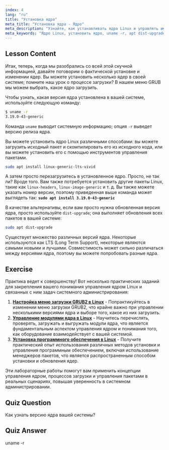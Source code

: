 ```yaml
---
index: 4
lang: "ru"
title: "Установка ядра"
meta_title: "Установка ядра - Ядро"
meta_description: "Узнайте, как устанавливать ядра Linux и управлять ими. Откройте для себя версии ядра, используйте `uname -r` и команды apt. Начните свой путь изучения ядра Linux!"
meta_keywords: "Ядро Linux, установить ядро, uname -r, apt dist-upgrade, управление ядром, учебник Linux, Linux для начинающих, руководство Linux"
---
```


## Lesson Content

Итак, теперь, когда мы разобрались со всей этой скучной информацией, давайте поговорим о фактической установке и изменении ядер. Вы можете установить несколько ядер в своей системе; помните наш урок о процессе загрузки? В нашем меню GRUB мы можем выбрать, какое ядро загрузить.

Чтобы узнать, какая версия ядра установлена в вашей системе, используйте следующую команду:

```bash
$ uname -r
3.19.0-43-generic
```

Команда `uname` выводит системную информацию; опция `-r` выведет версию релиза ядра.

Вы можете установить ядро Linux различными способами: вы можете загрузить исходный пакет и скомпилировать его из исходного кода, или вы можете установить его с помощью инструментов управления пакетами.

```bash
sudo apt install linux-generic-lts-vivid
```

А затем просто перезагрузитесь в установленное ядро. Просто, не так ли? Вроде того. Вам также потребуется установить другие пакеты Linux, такие как `linux-headers`, `linux-image-generic` и т. д. Вы также можете указать номер версии, поэтому приведенная выше команда может выглядеть так: **`sudo apt install 3.19.0-43-generic`**

В качестве альтернативы, если вам просто нужна обновленная версия ядра, просто используйте `dist-upgrade`; она выполняет обновления всех пакетов в вашей системе:

```bash
sudo apt dist-upgrade
```

Существует множество различных версий ядра. Некоторые используются как LTS (Long Term Support), некоторые являются самыми новыми и лучшими. Совместимость может сильно различаться между версиями ядра, поэтому вы можете попробовать разные ядра.

## Exercise

Практика ведет к совершенству! Вот несколько практических заданий для закрепления вашего понимания управления ядром Linux и связанных с ним задач системного администрирования:

1. **[Настройка меню загрузки GRUB2 в Linux](https://labex.io/ru/labs/comptia-customize-the-grub2-boot-menu-in-linux-590859)** - Попрактикуйтесь в изменении меню загрузки GRUB2, что крайне важно при управлении несколькими версиями ядра и выборе того, какое из них загрузить.
2. **[Управление модулями ядра в Linux](https://labex.io/ru/labs/comptia-manage-kernel-modules-in-linux-590865)** - Научитесь перечислять, проверять, загружать и выгружать модули ядра, что является фундаментальным аспектом управления ядром и понимания того, как оборудование взаимодействует с вашей системой.
3. **[Установка программного обеспечения в Linux](https://labex.io/ru/labs/linux-software-installation-on-linux-18005)** - Получите практический опыт использования различных методов установки и управления программным обеспечением, включая использование менеджеров пакетов, что является распространенным способом установки и обновления ядер.

Эти лабораторные работы помогут вам применить концепции управления ядром, процессов загрузки и управления пакетами в реальных сценариях, повышая уверенность в системном администрировании.

## Quiz Question

Как узнать версию ядра вашей системы?

## Quiz Answer

uname -r
